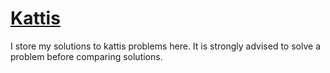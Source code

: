 # [Kattis](https://open.kattis.com)
I store my solutions to kattis problems here. It is strongly advised to solve a problem before comparing solutions.
